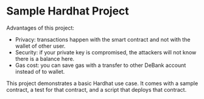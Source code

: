 # Sample Hardhat Project


Advantages of this project:
- Privacy: transactions happen with the smart contract and not with the wallet of other user.
- Security: if your private key is compromised, the attackers will not know there is a balance here.
- Gas cost: you can save gas with a transfer to other DeBank account instead of to wallet.


This project demonstrates a basic Hardhat use case. It comes with a sample contract, a test for that contract, and a script that deploys that contract.

